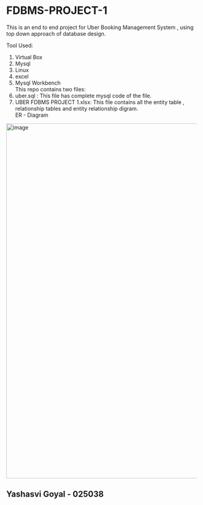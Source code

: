 # FDBMS-PROJECT-1
This is an end to end project for Uber Booking Management System , using top down approach of database design.

Tool Used:

1. Virtual Box
2. Mysql
3. Linux
4. excel
5. Mysql Workbench <br>
This repo contains two files:<br>
1. uber.sql : This file has complete mysql code of the file.<br>
2. UBER FDBMS PROJECT 1.xlsx: This file contains all the entity table , relationship tables and entity relationship digram.<br>
ER - Diagram<br>
<img width="939" alt="image" src="https://user-images.githubusercontent.com/93224923/157832101-aa2e0bf8-2faf-4256-be5f-48424028c3d7.png">

## Yashasvi Goyal - 025038

